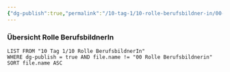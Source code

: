 ```yaml
---
{"dg-publish":true,"permalink":"/10-tag-1/10-rolle-berufsbildner-in/00-rolle-berufsbildnerin/"}
---
```


### Übersicht Rolle BerufsbildnerIn

```dataview
LIST FROM "10 Tag 1/10 Rolle BerufsbildnerIn"
WHERE dg-publish = true AND file.name != "00 Rolle Berufsbildnerin"
SORT file.name ASC
```
